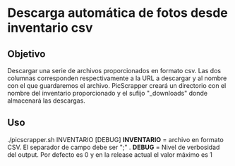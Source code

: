 # Descarga automática de fotos desde inventario csv

## Objetivo
Descargar una serie de archivos proporcionados en formato csv.
Las dos columnas corresponden respectivamente a la URL a descargar y al nombre con el que guardaremos el archivo.
PicScrapper creará un directorio con el nombre del inventario proporcionado y el sufijo "_downloads" donde almacenará las descargas.

## Uso
./picscrapper.sh INVENTARIO [DEBUG]
**INVENTARIO** = archivo en formato CSV. El separador de campo debe ser ";" .
**DEBUG** = Nivel de verbosidad del output. Por defecto es 0 y en la release actual el valor máximo es 1


